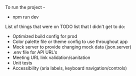 To run the project -

- npm run dev

List of things that were on TODO list that I didn't get to do:

- Optimized build config for prod
- Color palette file or theme config to use throughout app
- Mock server to provide changing mock data (json.server)
- .env file for API URL's
- Meeting URL link validation/sanitation
- Unit tests
- Accessibility (aria labels, keyboard navigation/controls)
